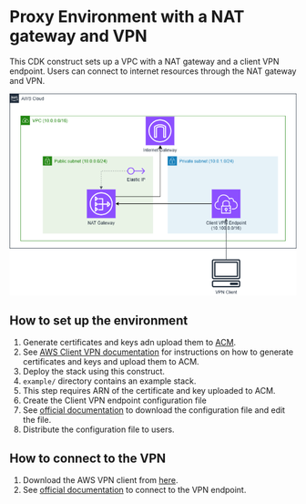 # Proxy Environment with a NAT gateway and VPN

This CDK construct sets up a VPC with a NAT gateway and a client VPN endpoint.
Users can connect to internet resources through the NAT gateway and VPN.

![Architecture](./system-architecture.png)

## How to set up the environment

1. Generate certificates and keys adn upload them to [ACM](https://aws.amazon.com/certificate-manager/).
  1. See [AWS Client VPN documentation](https://docs.aws.amazon.com/vpn/latest/clientvpn-admin/client-auth-mutual-enable.html) for instructions on how to generate certificates and keys and upload them to ACM. 
1. Deploy the stack using this construct.
  1. `example/` directory contains an example stack.
  1. This step requires ARN of the certificate and key uploaded to ACM.
1. Create the Client VPN endpoint configuration file
  1. See [official documentation](https://docs.aws.amazon.com/vpn/latest/clientvpn-admin/cvpn-getting-started.html#cvpn-getting-started-config) to download the configuration file and edit the file.
1. Distribute the configuration file to users.

## How to connect to the VPN

1. Download the AWS VPN client from [here](https://aws.amazon.com/vpn/client-vpn-download/).
2. See [official documentation](https://docs.aws.amazon.com/vpn/latest/clientvpn-user/connect-aws-client-vpn-connect.html) to connect to the VPN endpoint.